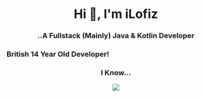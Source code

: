 <div align="center">
<h1 align="center">Hi 👋, I'm iLofiz</h1>
<h3 align="center">..A Fullstack (Mainly) Java & Kotlin Developer</h3>
<h3 align="left">British 14 Year Old Developer!</h1>
<h3 align="center">I Know...</h1>

<p align="center">
  <a href="https://skillicons.dev">
    <img src="https://skillicons.dev/icons?i=py,java,kotlin,c,cs,cpp,electron,react,gradle,js,ts,html,css,vercel,solidjs" />
  </a>
</p>

</div>
